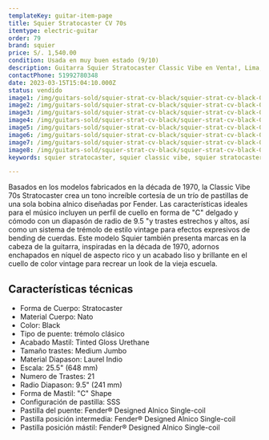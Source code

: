 ```yaml
---
templateKey: guitar-item-page
title: Squier Stratocaster CV 70s
itemtype: electric-guitar
order: 79
brand: squier
price: S/. 1,540.00
condition: Usada en muy buen estado (9/10)
description: Guitarra Squier Stratocaster Classic Vibe en Venta!, Lima, Peru
contactPhone: 51992780348
date: 2023-03-15T15:04:10.000Z
status: vendido
image1: /img/guitars-sold/squier-strat-cv-black/squier-strat-cv-black-01-sold.jpg
image2: /img/guitars-sold/squier-strat-cv-black/squier-strat-cv-black-02-sold.jpg
image3: /img/guitars-sold/squier-strat-cv-black/squier-strat-cv-black-03-sold.jpg
image4: /img/guitars-sold/squier-strat-cv-black/squier-strat-cv-black-04-sold.jpg
image5: /img/guitars-sold/squier-strat-cv-black/squier-strat-cv-black-05-sold.jpg
image6: /img/guitars-sold/squier-strat-cv-black/squier-strat-cv-black-06-sold.jpg
image7: /img/guitars-sold/squier-strat-cv-black/squier-strat-cv-black-07-sold.jpg
image8: /img/guitars-sold/squier-strat-cv-black/squier-strat-cv-black-08-sold.jpg
keywords: squier stratocaster, squier classic vibe, squier stratocaster classic vibe

---
```

Basados en los modelos fabricados en la década de 1970, la Classic Vibe 70s Stratocaster crea un tono increíble cortesía de un trío de pastillas de una sola bobina alnico diseñadas por Fender. Las características ideales para el músico incluyen un perfil de cuello en forma de "C" delgado y cómodo con un diapasón de radio de 9.5 "y trastes estrechos y altos, así como un sistema de trémolo de estilo vintage para efectos expresivos de bending de cuerdas. Este modelo Squier también presenta marcas en la cabeza de la guitarra, inspiradas en la década de 1970, adornos enchapados en níquel de aspecto rico y un acabado liso y brillante en el cuello de color vintage para recrear un look de la vieja escuela.

## Características técnicas

* Forma de Cuerpo: Stratocaster
* Material Cuerpo: Nato
* Color: Black
* Tipo de puente: trémolo clásico
* Acabado Mastil: Tinted Gloss Urethane
* Tamaño trastes: Medium Jumbo
* Material Diapason: Laurel Indio
* Escala: 25.5" (648 mm)
* Numero de Trastes: 21
* Radio Diapason: 9.5" (241 mm)
* Forma de Mastil: "C" Shape
* Configuración de pastilla: SSS
* Pastilla del puente: Fender® Designed Alnico Single-coil
* Pastilla posición intermedia: Fender® Designed Alnico Single-coil
* Pastilla posición mástil: Fender® Designed Alnico Single-coil